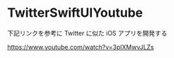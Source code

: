 # TwitterSwiftUIYoutube
下記リンクを参考に Twitter に似た iOS アプリを開発する

https://www.youtube.com/watch?v=3pIXMwvJLZs
